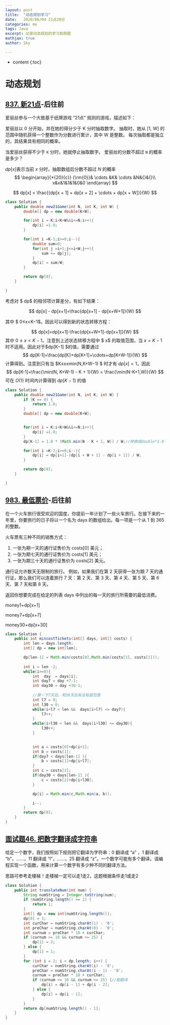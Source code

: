 ```yaml
---
layout: post
title:  "动态规划学习"
date:   2020/06/04 21点20分       
categories: me
tags: Java
excerpt: 记录动态规划的学习和例题
mathjax: true
author: Sky

---
```


* content
{:toc}


# 动态规划

## [837. 新21点](https://leetcode-cn.com/problems/new-21-game/)-后往前

爱丽丝参与一个大致基于纸牌游戏 “21点” 规则的游戏，描述如下：

爱丽丝以 0 分开始，并在她的得分少于 K 分时抽取数字。 抽取时，她从 [1, W] 的范围中随机获得一个整数作为分数进行累计，其中 W 是整数。 每次抽取都是独立的，其结果具有相同的概率。

当爱丽丝获得不少于 `K` 分时，她就停止抽取数字。 爱丽丝的分数不超过 `N` 的概率是多少？

$dp[x]$表示当前 $x$ 分时，抽取数组后分数不超过 $N$ 的概率
$$
\begin{array}{*{20}{c}}
{\rm{0}}& \cdots &K& \cdots &N&{}&{}\\
x&x&1&1&1&0&0
\end{array}
$$



$$
dp[x] = \frac{{dp[x + 1] + dp[x + 2] +  \cdots  + dp[x + W]}}{W}
$$


~~~java
class Solution {
    public double new21Game(int N, int K, int W) {
        double[] dp = new double[K+W];

        for(int i = K;i<K+W&&i<=N;i++){
            dp[i] =1.0;
        }

        for(int i =K-1;i>=0;i--){
            double sum=0;
            for(int j =i+1;j<=i+W;j++){
                sum += dp[j];
            }
            dp[i] = sum/W;
        }

        return dp[0];
    }

}
~~~



考虑对 $ dp$ 的相邻项计算差分，有如下结果：

$$
dp[x] - dp[x+1]=\frac{dp[x+1] - dp[x+W+1]}{W}
$$

其中 $ 0≤x<K−1$。因此可以得到新的状态转移方程：

$$
dp[x]=dp[x+1]-\frac{dp[x+W+1]-dp[x+1]}{W}
$$
其中 $0≤x<K−1$。注意到上述状态转移方程中 $ x$  的取值范围，当 $x=K−1$ 时不适用。因此对于$dp[K−1] $的值，需要通过
$$
dp[K-1]=\frac{dp[K]+dp[K+1]+\cdots+dp[K+W-1]}{W}
$$
计算得到。注意到只有当 $K≤x≤min(N,K+W−1) $ 时才有 $dp[x]=1$，因此
$$
dp[K-1]=\frac{\min(N, K+W-1) - K + 1}{W} = \frac{\min(N-K+1,W)}{W}
$$
可在 $O(1)$ 时间内计算得到  $dp[K−1]$ 的值

~~~java
class Solution {
    public double new21Game(int N, int K, int W) {
        if (K == 0) {
            return 1.0;
        } 
        double[] dp = new double[K+W];


        for(int i = K;i<K+W&&i<=N;i++){
            dp[i] =1.0;
        }
        dp[K-1] = 1.0 * (Math.min(N - K + 1, W)) / W;//转换成double*1.0

        for(int i =K-2;i>=0;i--){       
            dp[i] = dp[i+1]-(dp[i + W + 1] - dp[i + 1]) / W;  
        }

        return dp[0];
    }

}
~~~





## [983. 最低票价](https://leetcode-cn.com/problems/minimum-cost-for-tickets/)-后往前

在一个火车旅行很受欢迎的国度，你提前一年计划了一些火车旅行。在接下来的一年里，你要旅行的日子将以一个名为 days 的数组给出。每一项是一个从 1 到 365 的整数。

火车票有三种不同的销售方式：

1. 一张为期一天的通行证售价为 costs[0] 美元；
2. 一张为期七天的通行证售价为 costs[1] 美元；
3. 一张为期三十天的通行证售价为 costs[2] 美元。

通行证允许数天无限制的旅行。 例如，如果我们在第 2 天获得一张为期 7 天的通行证，那么我们可以连着旅行 7 天：第 2 天、第 3 天、第 4 天、第 5 天、第 6 天、第 7 天和第 8 天。

返回你想要完成在给定的列表 days 中列出的每一天的旅行所需要的最低消费。

money1+dp[x+1]

money7+dp[x+7]

money30+dp[x+30]



~~~java
class Solution {
    public int mincostTickets(int[] days, int[] costs) {
        int len = days.length;
        int[] dp = new int[len];

        dp[len-1] = Math.min(costs[0],Math.min(costs[1], costs[2]));
        
        int i = len -2;
        while(i>=0){
            int  day  = days[i];
            int day7 = day +7-1;
            int day30 = day +30-1;
            
            //算一下7天后，和30天后有没有超范围
            int l7 = 0;
            int l30 = 0;
            while(i+l7 < len &&  days[i+l7] <= day7){
                l7++;
            }
            while(i+l30 < len &&  days[i+l30] <= day30){
                l30++;
            }
            

            int a = costs[0]+dp[i+1];
            int b = costs[1];
            if(day7 < days[len-1] ){
                b = costs[1]+dp[i+l7];
            }
            int c = costs[2];
            if(day30 < days[len-1] ){
                c = costs[2]+dp[i+l30];
            }

            dp[i] = Math.min(c,Math.min(a, b));

            i--;
        }
        return dp[0];
    }
}
~~~



## [面试题46. 把数字翻译成字符串](https://leetcode-cn.com/problems/ba-shu-zi-fan-yi-cheng-zi-fu-chuan-lcof/)

给定一个数字，我们按照如下规则把它翻译为字符串：0 翻译成 “a” ，1 翻译成 “b”，……，11 翻译成 “l”，……，25 翻译成 “z”。一个数字可能有多个翻译。请编程实现一个函数，用来计算一个数字有多少种不同的翻译方法。

思路可参考走楼梯！走楼梯一定可以走1走2，这题根据条件走1或走2

~~~java
class Solution {
	public int translateNum(int num) {
		String numString = Integer.toString(num);
		if (numString.length() == 1) {
			return 1;
		}
		int[] dp = new int[numString.length()];
		dp[0] = 1;
		int curChar = numString.charAt(1) - '0';
		int preChar = numString.charAt(0) - '0';
		int curnum = preChar * 10 + curChar;
		if (curnum >= 10 && curnum <= 25) {
			dp[1] = 2;
		} else {
			dp[1] = 1;
		}
		for (int i = 2; i < dp.length; i++) {
			curChar = numString.charAt(i) - '0';
			preChar = numString.charAt(i - 1) - '0';
			curnum = preChar * 10 + curChar;
			if (curnum >= 10 && curnum <= 25) {//能翻译
				dp[i] = dp[i - 1] + dp[i - 2];
			} else {
				dp[i] = dp[i - 1];
			}
		}
		return dp[numString.length() - 1];
	}
}
~~~

